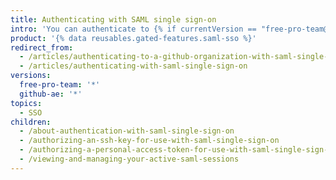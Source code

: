 ```yaml
---
title: Authenticating with SAML single sign-on
intro: 'You can authenticate to {% if currentVersion == "free-pro-team@latest" %}a {% data variables.product.product_name %} organization {% elsif currentVersion == "github-ae@latest" %}{% data variables.product.product_location %} {% endif %}with SAML single sign-on (SSO){% if currentVersion == "free-pro-team@latest" %} and view your active sessions{% endif %}.'
product: '{% data reusables.gated-features.saml-sso %}'
redirect_from:
  - /articles/authenticating-to-a-github-organization-with-saml-single-sign-on/
  - /articles/authenticating-with-saml-single-sign-on
versions:
  free-pro-team: '*'
  github-ae: '*'
topics:
  - SSO
children:
  - /about-authentication-with-saml-single-sign-on
  - /authorizing-an-ssh-key-for-use-with-saml-single-sign-on
  - /authorizing-a-personal-access-token-for-use-with-saml-single-sign-on
  - /viewing-and-managing-your-active-saml-sessions
---
```


